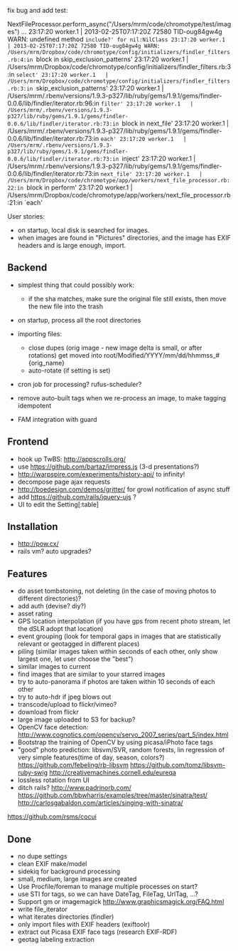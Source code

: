 fix bug and add test:

NextFileProcessor.perform_async("/Users/mrm/code/chromotype/test/images")
…
23:17:20 worker.1   | 2013-02-25T07:17:20Z 72580 TID-oug84gw4g WARN: undefined method `include?' for nil:NilClass
23:17:20 worker.1   | 2013-02-25T07:17:20Z 72580 TID-oug84gw4g WARN: /Users/mrm/Dropbox/code/chromotype/config/initializers/findler_filters.rb:4:in `block in skip_exclusion_patterns'
23:17:20 worker.1   | /Users/mrm/Dropbox/code/chromotype/config/initializers/findler_filters.rb:3:in `select'
23:17:20 worker.1   | /Users/mrm/Dropbox/code/chromotype/config/initializers/findler_filters.rb:3:in `skip_exclusion_patterns'
23:17:20 worker.1   | /Users/mrm/.rbenv/versions/1.9.3-p327/lib/ruby/gems/1.9.1/gems/findler-0.0.6/lib/findler/iterator.rb:96:in `filter'
23:17:20 worker.1   | /Users/mrm/.rbenv/versions/1.9.3-p327/lib/ruby/gems/1.9.1/gems/findler-0.0.6/lib/findler/iterator.rb:73:in `block in next_file'
23:17:20 worker.1   | /Users/mrm/.rbenv/versions/1.9.3-p327/lib/ruby/gems/1.9.1/gems/findler-0.0.6/lib/findler/iterator.rb:73:in `each'
23:17:20 worker.1   | /Users/mrm/.rbenv/versions/1.9.3-p327/lib/ruby/gems/1.9.1/gems/findler-0.0.6/lib/findler/iterator.rb:73:in `inject'
23:17:20 worker.1   | /Users/mrm/.rbenv/versions/1.9.3-p327/lib/ruby/gems/1.9.1/gems/findler-0.0.6/lib/findler/iterator.rb:73:in `next_file'
23:17:20 worker.1   | /Users/mrm/Dropbox/code/chromotype/app/workers/next_file_processor.rb:22:in `block in perform'
23:17:20 worker.1   | /Users/mrm/Dropbox/code/chromotype/app/workers/next_file_processor.rb:21:in `each'



User stories:

* on startup, local disk is searched for images.
* when images are found in "Pictures" directories, and the image has EXIF headers and is large enough, import.

## Backend

* simplest thing that could possibly work:
  * if the sha matches, make sure the original file still exists,
    then move the new file into the trash

* on startup, process all the root directories

* importing files:
  * close dupes (orig image - new image delta is small, or after rotations)
    get moved into root/Modified/YYYY/mm/dd/hhmmss_#{orig_name}
  * auto-rotate (if setting is set)

* cron job for processing? rufus-scheduler?
* remove auto-built tags when we re-process an image, to make tagging idempotent
* FAM integration with guard

## Frontend

* hook up TwBS: http://appscrolls.org/
* use https://github.com/bartaz/impress.js (3-d presentations?)
* http://warpspire.com/experiments/history-api/ to infinity!
* decompose page ajax requests
* http://boedesign.com/demos/gritter/ for growl notification of async stuff
* add https://github.com/rails/jquery-ujs ?
* UI to edit the Setting[:table]

## Installation
* http://pow.cx/
* rails vm? auto upgrades?

## Features

* do asset tombstoning, not deleting (in the case of moving photos to different directories)?
* add auth (devise? diy?)
* asset rating
* GPS location interpolation (if you have gps from recent photo stream, let the dSLR adopt that location)
* event grouping
  (look for temporal gaps in images that are statistically relevant or geotagged in different places)
* piling (similar images taken within seconds of each other, only show largest one, let user choose the "best")
* similar images to current
* find images that are similar to your starred images
* try to auto-panorama if photos are taken within 10 seconds of each other
* try to auto-hdr if jpeg blows out
* transcode/upload to flickr/vimeo?
* download from flickr
* large image uploaded to S3 for backup?
* OpenCV face detection: http://www.cognotics.com/opencv/servo_2007_series/part_5/index.html
* Bootstrap the training of OpenCV by using picasa/iPhoto face tags
* "good" photo prediction:
libsvm/SVR, random forests, lin regression of very simple features(time of day, season, colors?)
  https://github.com/febeling/rb-libsvm
  https://github.com/tomz/libsvm-ruby-swig
  http://creativemachines.cornell.edu/eureqa
* lossless rotation from UI
* ditch rails?
  http://www.padrinorb.com/
  https://github.com/bbwharris/examples/tree/master/sinatra/test/
  http://carlosgabaldon.com/articles/singing-with-sinatra/


https://github.com/rsms/cocui

## Done

* no dupe settings
* clean EXIF make/model
* sidekiq for background processing
* small, medium, large images are created
* Use Procfile/foreman to manage multiple processes on start?
* use STI for tags, so we can have DateTag, FileTag, UrlTag, ...?
* Support gm or imagemagick http://www.graphicsmagick.org/FAQ.html
* write file_iterator
* what iterates directories (findler)
* only import files with EXIF headers (exiftoolr)
* extract out Picasa EXIF face tags (research EXIF-RDF)
* geotag labeling extraction
